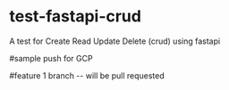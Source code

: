 # test-fastapi-crud
A test for Create Read Update Delete (crud) using fastapi

#sample push for GCP

#feature 1 branch -- will be pull requested

